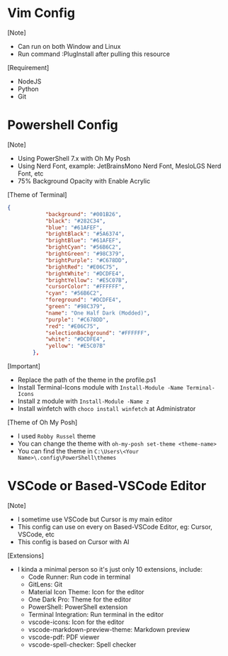 # Vim Config 

[Note]
- Can run on both Window and Linux
- Run command :PlugInstall after pulling this resource


[Requirement]
- NodeJS
- Python
- Git

# Powershell Config

[Note]
- Using PowerShell 7.x with Oh My Posh
- Using Nerd Font, example: JetBrainsMono Nerd Font, MesloLGS Nerd Font, etc
- 75% Background Opacity with Enable Acrylic

[Theme of Terminal]
```json
{
            "background": "#001B26",
            "black": "#282C34",
            "blue": "#61AFEF",
            "brightBlack": "#5A6374",
            "brightBlue": "#61AFEF",
            "brightCyan": "#56B6C2",
            "brightGreen": "#98C379",
            "brightPurple": "#C678DD",
            "brightRed": "#E06C75",
            "brightWhite": "#DCDFE4",
            "brightYellow": "#E5C07B",
            "cursorColor": "#FFFFFF",
            "cyan": "#56B6C2",
            "foreground": "#DCDFE4",
            "green": "#98C379",
            "name": "One Half Dark (Modded)",
            "purple": "#C678DD",
            "red": "#E06C75",
            "selectionBackground": "#FFFFFF",
            "white": "#DCDFE4",
            "yellow": "#E5C07B"
        },
```

[Important]
- Replace the path of the theme in the profile.ps1
- Install Terminal-Icons module with `Install-Module -Name Terminal-Icons`
- Install z module with `Install-Module -Name z`
- Install winfetch with `choco install winfetch` at Administrator

[Theme of Oh My Posh]
- I used `Robby Russel` theme
- You can change the theme with `oh-my-posh set-theme <theme-name>`
- You can find the theme in `C:\Users\<Your Name>\.config\PowerShell\themes`

# VSCode or Based-VSCode Editor

[Note]
- I sometime use VSCode but Cursor is my main editor
- This config can use on every on Based-VSCode Editor, eg: Cursor, VSCode, etc
- This config is based on Cursor with AI

[Extensions]
- I kinda a minimal person so it's just only 10 extensions, include:
    + Code Runner: Run code in terminal
    + GitLens: Git
    + Material Icon Theme: Icon for the editor
    + One Dark Pro: Theme for the editor
    + PowerShell: PowerShell extension
    + Terminal Integration: Run terminal in the editor
    + vscode-icons: Icon for the editor
    + vscode-markdown-preview-theme: Markdown preview
    + vscode-pdf: PDF viewer
    + vscode-spell-checker: Spell checker

